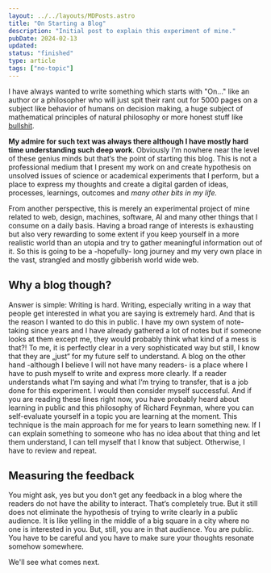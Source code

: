 ```yaml
---
layout: ../../layouts/MDPosts.astro
title: "On Starting a Blog"
description: "Initial post to explain this experiment of mine."
pubDate: 2024-02-13
updated:
status: "finished"
type: article
tags: ["no-topic"]
---
```


I have always wanted to write something which starts with "On..." like an
author or a philosopher who will just spit their rant out for 5000 pages on a
subject like behavior of humans on decision making, a huge subject of mathematical
principles of natural philosophy or more honest stuff like [bullshit](https://www.goodreads.com/book/show/385.On_Bullshit).

**My admire for such text was always there although I have mostly hard time understanding
such deep work**. Obviously I‘m nowhere near the level of these genius minds but that‘s the
point of starting this blog. This is not a professional medium that I present my work on and
create hypothesis on unsolved issues of science or academical experiments that I perform,
but a place to express my thoughts and create a digital garden of ideas, processes, learnings, outcomes and _many other bits in my life._

From another perspective, this is merely an experimental project of mine related to web,
design, machines, software, AI and many other things that I consume on a daily basis.
Having a broad range of interests is exhausting but also very rewarding to some extent
if you keep yourself in a more realistic world than an utopia and try to gather meaningful
information out of it. So this is going to be a -hopefully- long journey and my very own
place in the vast, strangled and mostly gibberish world wide web.

## Why a blog though?

Answer is simple: Writing is hard. Writing, especially writing in a way that people get
interested in what you are saying is extremely hard. And that is the reason I wanted to
do this in public. I have my own system of note-taking since years and I have already
gathered a lot of notes but if someone looks at them except me, they would probably
think what kind of a mess is that?! To me, it is perfectly clear in a very sophisticated
way but still, I know that they are „just“ for my future self to understand.
A blog on the other hand -although I believe I will not have many readers-
is a place where I have to push myself to write and express more clearly.
If a reader understands what I‘m saying and what I‘m trying to transfer,
that is a job done for this experiment. I would then consider myself successful.
And if you are reading these lines right now, you have probably heard about learning
in public and this philosophy of Richard Feynman, where you can self-evaluate yourself
in a topic you are learning at the moment. This technique is the main approach for
me for years to learn something new. If I can explain something to someone who has
no idea about that thing and let them understand, I can tell myself that
I know that subject. Otherwise, I have to review and repeat.

## Measuring the feedback

You might ask, yes but you don‘t get any feedback in a blog where the readers
do not have the ability to interact. That‘s completely true. But it still does not
eliminate the hypothesis of trying to write clearly in a public audience.
It is like yelling in the middle of a big square in a city where no one is
interested in you. But, still, you are in that audience. You are public.
You have to be careful and you have to make sure your thoughts resonate somehow somewhere.

We'll see what comes next.
